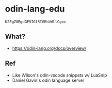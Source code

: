 # odin-lang-edu

```
U2EgZGEgdGF5IG15IGRhbWllCg==
```

## What?

- https://odin-lang.org/docs/overview/

## Ref

- Like Wilson's odin-vscode snippets w/ LuaSnip
- Daniel Gavin's odin language server
